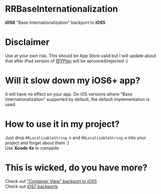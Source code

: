 RRBaseInternationalization
==========================

**iOS6** "Base Internationalization" backport to **iOS5**

Disclaimer
============
Use at your own risk. This should be App Store valid but I will update about that after iPad version of [@YPlan](http://yplanapp.com) will be aprooved/rejected :)

Will it slow down my iOS6+ app?
============
It will have no effect on your app. On iOS versions where "Base Internationalization" supported by default, the default implementation is used.

How to use it in my project?
============
Just drop `RRLocalizableString.h` and `RRLocalizableString.m` into your project and forget about them :)<br />
Use **Xcode 4x** to comppile

This is wicked, do you have more?
============
Check out ["Container View" backport to iOS5](https://github.com/RolandasRazma/RRContainerView)<br />
Check out [iOS7 backports](https://github.com/RolandasRazma/RRiOS7Backport)
